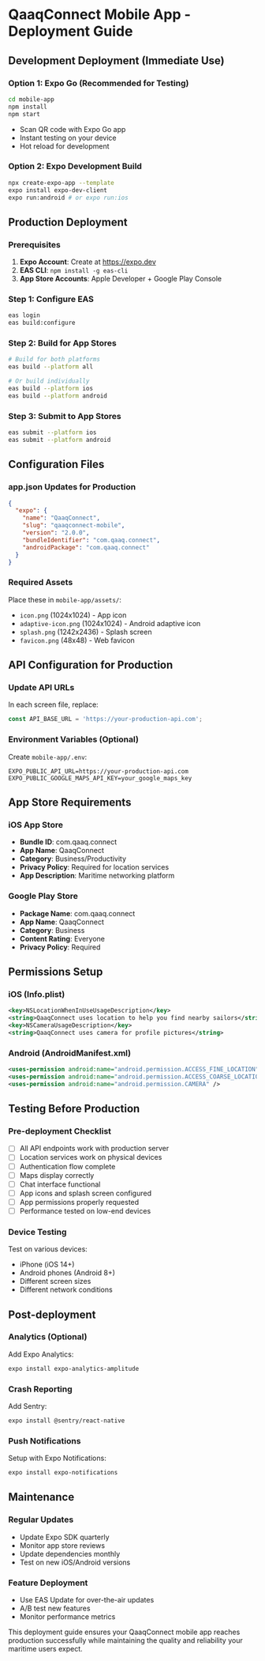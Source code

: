 # QaaqConnect Mobile App - Deployment Guide

## Development Deployment (Immediate Use)

### Option 1: Expo Go (Recommended for Testing)
```bash
cd mobile-app
npm install
npm start
```
- Scan QR code with Expo Go app
- Instant testing on your device
- Hot reload for development

### Option 2: Expo Development Build
```bash
npx create-expo-app --template
expo install expo-dev-client
expo run:android # or expo run:ios
```

## Production Deployment

### Prerequisites
1. **Expo Account**: Create at https://expo.dev
2. **EAS CLI**: `npm install -g eas-cli`
3. **App Store Accounts**: Apple Developer + Google Play Console

### Step 1: Configure EAS
```bash
eas login
eas build:configure
```

### Step 2: Build for App Stores
```bash
# Build for both platforms
eas build --platform all

# Or build individually
eas build --platform ios
eas build --platform android
```

### Step 3: Submit to App Stores
```bash
eas submit --platform ios
eas submit --platform android
```

## Configuration Files

### app.json Updates for Production
```json
{
  "expo": {
    "name": "QaaqConnect",
    "slug": "qaaqconnect-mobile",
    "version": "2.0.0",
    "bundleIdentifier": "com.qaaq.connect",
    "androidPackage": "com.qaaq.connect"
  }
}
```

### Required Assets
Place these in `mobile-app/assets/`:
- `icon.png` (1024x1024) - App icon
- `adaptive-icon.png` (1024x1024) - Android adaptive icon
- `splash.png` (1242x2436) - Splash screen
- `favicon.png` (48x48) - Web favicon

## API Configuration for Production

### Update API URLs
In each screen file, replace:
```typescript
const API_BASE_URL = 'https://your-production-api.com';
```

### Environment Variables (Optional)
Create `mobile-app/.env`:
```
EXPO_PUBLIC_API_URL=https://your-production-api.com
EXPO_PUBLIC_GOOGLE_MAPS_API_KEY=your_google_maps_key
```

## App Store Requirements

### iOS App Store
- **Bundle ID**: com.qaaq.connect
- **App Name**: QaaqConnect
- **Category**: Business/Productivity
- **Privacy Policy**: Required for location services
- **App Description**: Maritime networking platform

### Google Play Store
- **Package Name**: com.qaaq.connect
- **App Name**: QaaqConnect
- **Category**: Business
- **Content Rating**: Everyone
- **Privacy Policy**: Required

## Permissions Setup

### iOS (Info.plist)
```xml
<key>NSLocationWhenInUseUsageDescription</key>
<string>QaaqConnect uses location to help you find nearby sailors</string>
<key>NSCameraUsageDescription</key>
<string>QaaqConnect uses camera for profile pictures</string>
```

### Android (AndroidManifest.xml)
```xml
<uses-permission android:name="android.permission.ACCESS_FINE_LOCATION" />
<uses-permission android:name="android.permission.ACCESS_COARSE_LOCATION" />
<uses-permission android:name="android.permission.CAMERA" />
```

## Testing Before Production

### Pre-deployment Checklist
- [ ] All API endpoints work with production server
- [ ] Location services work on physical devices
- [ ] Authentication flow complete
- [ ] Maps display correctly
- [ ] Chat interface functional
- [ ] App icons and splash screen configured
- [ ] App permissions properly requested
- [ ] Performance tested on low-end devices

### Device Testing
Test on various devices:
- iPhone (iOS 14+)
- Android phones (Android 8+)
- Different screen sizes
- Different network conditions

## Post-deployment

### Analytics (Optional)
Add Expo Analytics:
```bash
expo install expo-analytics-amplitude
```

### Crash Reporting
Add Sentry:
```bash
expo install @sentry/react-native
```

### Push Notifications
Setup with Expo Notifications:
```bash
expo install expo-notifications
```

## Maintenance

### Regular Updates
- Update Expo SDK quarterly
- Monitor app store reviews
- Update dependencies monthly
- Test on new iOS/Android versions

### Feature Deployment
- Use EAS Update for over-the-air updates
- A/B test new features
- Monitor performance metrics

This deployment guide ensures your QaaqConnect mobile app reaches production successfully while maintaining the quality and reliability your maritime users expect.
